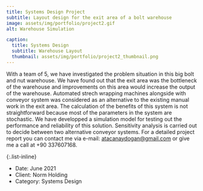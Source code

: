 ```yaml
---
title: Systems Design Project
subtitle: Layout design for the exit area of a bolt warehouse
image: assets/img/portfolio/project2.gif
alt: Warehouse Simulation

caption:
  title: Systems Design
  subtitle: Warehouse Layout
  thumbnail: assets/img/portfolio/project2_thumbnail.png
---
```

With a team of 5, we have investigated the problem situation in this big bolt and nut warehouse. We have found out that the exit area was the bottleneck of the warehouse and improvements on this area would increase the output of the warehouse. Automated strech wrapping machines alongside with conveyor system was considered as an alternative to the existing manual work in the exit area. The calculation of the benefits of this system is not straightforward because most of the parameters in the system are stochastic. We have developped a simulation model for testing out the performance and reliability of this solution. Sensitivity analysis is carried out to decide between two alternative conveyor systems. For a detailed project report you can contact me via e-mail: atacanaydogan@gmail.com or give me a call at +90 337607168.

{:.list-inline}
- Date: June 2021
- Client: Norm Holding
- Category: Systems Design

